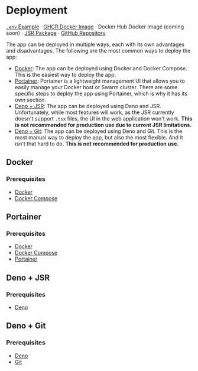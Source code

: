 # Deployment

[`.env` Example](.env.example) · [GHCR Docker Image](https://github.com/wuespace/deno-asn-generator/pkgs/container/deno-asn-generator) · Docker Hub Docker Image (coming soon) · [JSR Package](https://jsr.io/@wuespace/asn-generator) · [GitHub Repository](https://github.com/wuespace/deno-asn-generator)

The app can be deployed in multiple ways, each with its own advantages and disadvantages. The following are the most common ways to deploy the app:

- [Docker](#docker): The app can be deployed using Docker and Docker Compose. This is the easiest way to deploy the app.
- [Portainer](#portainer): Portainer is a lightweight management UI that allows you to easily manage your Docker host or Swarm cluster. There are some specific steps to deploy the app using Portainer, which is why it has its own section.
- [Deno + JSR](#deno--jsr): The app can be deployed using Deno and JSR. Unfortunately, while most features will work, as the JSR currently doesn't support `.tsx` files, the UI in the web application won't work. **This is not recommended for production use due to current JSR limitations.**
- [Deno + Git](#deno--git): The app can be deployed using Deno and Git. This is the most manual way to deploy the app, but also the most flexible. And it isn't that hard to do. **This is not recommended for production use.**

## Docker

### Prerequisites

- [Docker](https://docs.docker.com/get-docker/)
- [Docker Compose](https://docs.docker.com/compose/install/)

## Portainer

### Prerequisites

- [Docker](https://docs.docker.com/get-docker/)
- [Docker Compose](https://docs.docker.com/compose/install/)
- [Portainer](https://www.portainer.io/installation/)

## Deno + JSR

### Prerequisites

- [Deno](https://deno.land/#installation)

## Deno + Git

### Prerequisites

- [Deno](https://deno.land/#installation)
- [Git](https://git-scm.com/book/en/v2/Getting-Started-Installing-Git)
